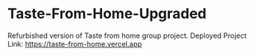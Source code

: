 # Taste-From-Home-Upgraded
Refurbished version of Taste from home group project.
Deployed Project Link: https://taste-from-home.vercel.app
